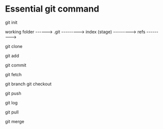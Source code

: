 # Essential git command

git init

working folder ------> .git ---------> index (stage)
                            ---------> refs
                            --------->                             


git clone


git add 

git commit

git fetch

git branch
git checkout


git push

git log

git pull


git merge




